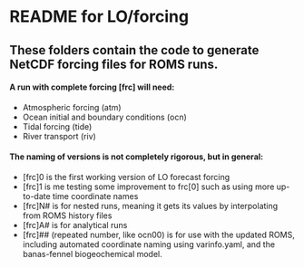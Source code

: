 # README for LO/forcing

## These folders contain the code to generate NetCDF forcing files for ROMS runs.

#### A run with complete forcing [frc] will need:
- Atmospheric forcing (atm)
- Ocean initial and boundary conditions (ocn)
- Tidal forcing (tide)
- River transport (riv)

#### The naming of versions is not completely rigorous, but in general:
- [frc]0 is the first working version of LO forecast forcing
- [frc]1 is me testing some improvement to frc[0] such as using more up-to-date time coordinate names
- [frc]N# is for nested runs, meaning it gets its values by interpolating from ROMS history files
- [frc]A# is for analytical runs
- [frc]## (repeated number, like ocn00) is for use with the updated ROMS, including automated coordinate naming using varinfo.yaml, and the banas-fennel biogeochemical model.

